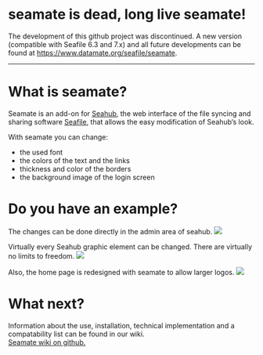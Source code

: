 # seamate is dead, long live seamate!

The development of this github project was discontinued. A new version (compatible with Seafile 6.3 and 7.x) and all future developments can be found at https://www.datamate.org/seafile/seamate.

----

# What is seamate?

Seamate is an add-on for [Seahub](https://github.com/haiwen/seahub), the web interface of the file syncing and sharing software [Seafile](https://github.com/haiwen/seafile), that allows the easy modification of Seahub‘s look.

With seamate you can change:
* the used font
* the colors of the text and the links
* thickness and color of the borders
* the background image of the login screen

# Do you have an example?

The changes can be done directly in the admin area of seahub.
<img src="https://forum-seafile-com-backups.s3.amazonaws.com/original/2X/0/0ce11ca0c7fd8c863604cdcffb3835da928c9949.jpg" />

Virtually every Seahub graphic element can be changed. There are virtually no limits to freedom.
<img src="https://forum-seafile-com-backups.s3.amazonaws.com/original/2X/6/6317a45a4d0fa25c296b651adbd992dac03f103e.png" />

Also, the home page is redesigned with seamate to allow larger logos.
<img src="https://forum-seafile-com-backups.s3.amazonaws.com/original/2X/d/db95e5d04f317bf7047996c75ef315bd9a05a9d3.png" />


# What next?

Information about the use, installation, technical implementation and a compatability list can be found in our wiki.<br/>
[Seamate wiki on github.](https://github.com/datamate-rethink-it/seamate/wiki)
